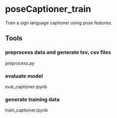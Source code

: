 # poseCaptioner_train

Train a sign language captioner using pose features.

## Tools

### preprocess data and generate tsv, csv files
preprocess.py

### evaluate model
eval_captioner.ipynb

### generate training data
train_captioner.ipynb
